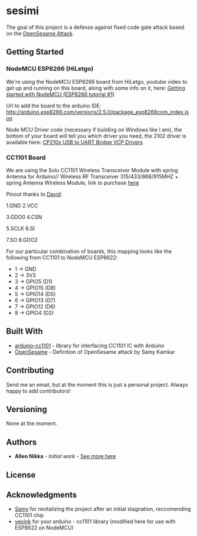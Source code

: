 # sesimi
The goal of this project is a defense against fixed code gate attack based on the [OpenSesame Attack](https://github.com/samyk/opensesame).

## Getting Started

### NodeMCU ESP8266 (HiLetgo)
We're using the NodeMCU ESP8266 board from HiLetgo, youtube video to get up and running on this board, along with some info on it, here: [Getting started with NodeMCU (ESP8266 tutorial #1)](https://www.youtube.com/watch?v=p06NNRq5NTU)

Url to add the board to the arduino IDE: http://arduino.esp8266.com/versions/2.5.0/package_esp8266com_index.json

Node MCU Driver code (necessary if building on Windows like I am), the bottom of your board will tell you which driver you need, the 2102 driver is available here: [CP210x USB to UART Bridge VCP Drivers](https://www.silabs.com/products/development-tools/software/usb-to-uart-bridge-vcp-drivers)

### CC1101 Board

We are using the Solu CC1101 Wireless Transceiver Module with spring Antenna for Arduino// Wireless RF Transceiver 315/433/868/915MHZ + spring Antenna Wireless Module, link to purchase [here](https://smile.amazon.com/gp/product/B00XDL9E64/ref=ppx_yo_dt_b_asin_title_o00_s00?ie=UTF8&psc=1)

Pinout thanks to [David](https://smile.amazon.com/gp/profile/amzn1.account.AFHOMZSV6FL4BO6DST5TR4UGLGQQ/ref=cm_cr_dp_d_gw_tr?ie=UTF8):

1.GND 2.VCC

3.GDO0 4.CSN

5.SCLK 6.SI

7.SO 8.GDO2

For our particular combination of boards, this mapping looks like the following from CC1101 to NodeMCU ESP8622:
* 1 -> GND
* 2 -> 3V3
* 3 -> GPIO5 (D1)
* 4 -> GPIO15 (D8)
* 5 -> GPIO14 (D5)
* 6 -> GPIO13 (D7)
* 7 -> GPIO12 (D6)
* 8 -> GPIO4 (D2)
<!-- 
### Prerequisites

In progress FIXME

```
Give examples
```

### Installing

In progress FIXME

Say what the step will be

```
Give the example
```

And repeat

```
until finished
```

End with an example of getting some data out of the system or using it for a little demo

## Running the tests

In progress FIXME
Explain how to run the automated tests for this system

### Break down into end to end tests

Explain what these tests test and why

```
Give an example
```

### And coding style tests

Explain what these tests test and why

```
Give an example
```

## Deployment

Add additional notes about how to deploy this on a live system -->

## Built With

* [arduino-cc1101](https://github.com/veonik/arduino-cc1101) - library for interfacing CC1101 IC with Arduino
* [OpenSesame](https://github.com/samyk/opensesame) - Definition of OpenSesame attack by Samy Kamkar


## Contributing

Send me an email, but at the moment this is just a personal project. Always happy to add contributors!

## Versioning

None at the moment. 

## Authors

* **Allen Nikka** - *Initial work* - [See more here](http://allennikka.com)

<!-- See also the list of [contributors](https://github.com/your/project/contributors) who participated in this project. -->

## License

<!-- This project is licensed under the MIT License - see the [LICENSE.md](LICENSE.md) file for details -->

## Acknowledgments

* [Samy](https://github.com/samyk) for revitalizing the project after an initial stagnation, reccomending CC1101 chip
* [veoink](https://github.com/veonik) for your arduino - cc1101 library (modified here for use with ESP8622 on NodeMCU)

